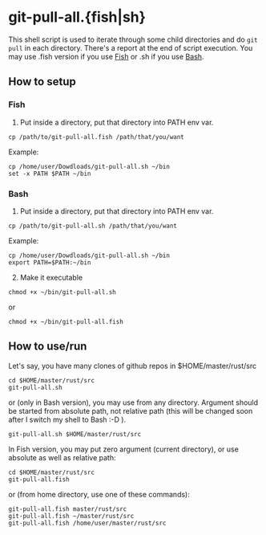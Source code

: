# git-pull-all.{fish|sh}

This shell script is used to iterate through some child directories and do `git pull` in each directory. There's a report at the end of script execution. You may use .fish version if you use [Fish](https://fishshell.com) or .sh if you use [Bash](https://www.gnu.org/software/bash/).

## How to setup 

### Fish 

1. Put inside a directory, put that directory into PATH env var. 

```
cp /path/to/git-pull-all.fish /path/that/you/want 
```

Example:

```
cp /home/user/Dowdloads/git-pull-all.sh ~/bin 
set -x PATH $PATH ~/bin
```

### Bash

1. Put inside a directory, put that directory into PATH env var. 

```
cp /path/to/git-pull-all.sh /path/that/you/want 
```

Example:

```
cp /home/user/Dowdloads/git-pull-all.sh ~/bin 
export PATH=$PATH:~/bin
```

2. Make it executable

```
chmod +x ~/bin/git-pull-all.sh
```

or

```
chmod +x ~/bin/git-pull-all.fish
```


## How to use/run 

Let's say, you have many clones of github repos in $HOME/master/rust/src 

```
cd $HOME/master/rust/src 
git-pull-all.sh
```

or (only in Bash version), you may use from any directory. Argument should be started from absolute path, not relative path (this will be changed soon after I switch my shell to Bash :-D ).

```
git-pull-all.sh $HOME/master/rust/src 
```

In Fish version, you may put zero argument (current directory), or use absolute as well as relative path:

```
cd $HOME/master/rust/src
git-pull-all.fish
```

or (from home directory, use one of these commands):

```
git-pull-all.fish master/rust/src
git-pull-all.fish ~/master/rust/src
git-pull-all.fish /home/user/master/rust/src
```




